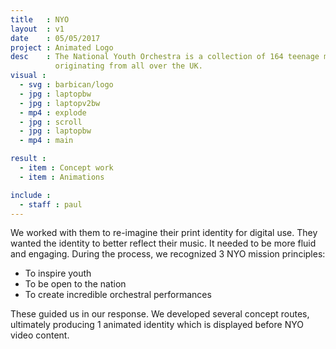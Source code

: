 ```yaml
---
title   : NYO
layout  : v1
date    : 05/05/2017
project : Animated Logo
desc    : The National Youth Orchestra is a collection of 164 teenage musicians,
          originating from all over the UK.
visual :
  - svg : barbican/logo
  - jpg : laptopbw
  - jpg : laptopv2bw
  - mp4 : explode
  - jpg : scroll
  - jpg : laptopbw
  - mp4 : main

result :
  - item : Concept work
  - item : Animations

include :
  - staff : paul
---
```


We worked with them to re-imagine their print identity for digital use. They wanted the identity to better reflect their music. It needed to be more fluid and engaging. During the process, we recognized 3 NYO mission principles:

- To inspire youth
- To be open to the nation
- To create incredible orchestral performances

These guided us in our response. We developed several concept routes, ultimately producing 1 animated identity which is displayed before NYO video content.
